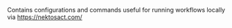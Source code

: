 Contains configurations and commands useful for running workflows locally via https://nektosact.com/